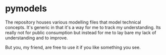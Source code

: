 # pymodels
The repository houses various modelling files that model technical concepts. It's generic in that it's a way for me to track my understanding.
Its really not for public consumption but instead for me to lay bare my lack of understanding and to improve. 

But you, my friend, are free to use it if you like something you see.
